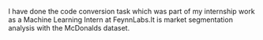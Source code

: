  I have done the code conversion task which was part of my internship work as a Machine Learning Intern at FeynnLabs.It is market segmentation analysis with the McDonalds dataset. 
